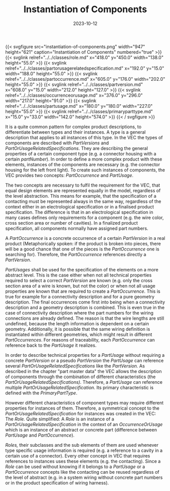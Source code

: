 ﻿---
title: Instantiation of Components
toc: false
type: specs
layout: diagram
date: "2023-10-12"
draft: false
specification: VEC
version: 2.1.0
documentType: "Recommendation"
elementType: Diagram
classes:
  - Role
  - PartOrUsageRelatedSpecification
  - PartOccurrence
  - PartVersion
  - OccurrenceOrUsage
  - PartUsage
  - PrimaryPartType
menu:
  VEC-2.1.0:    
    parent: instances-of-components
    identifier: instances-of-components/instantiation-of-components
    weight: 1007001 

# Prev/next pager order (if `docs_section_pager` enabled in `params.toml`)
weight: 1007001
---
{{< svgfigure src="instantiation-of-components.png" width="947" height="621" caption="Instantiation of Components" numbered="true" >}}
  {{< svglink relref="../../classes/role.md" x="418.0" y="450.0" width="138.0" height="55.0" >}}
  {{< svglink relref="../../classes/partorusagerelatedspecification.md" x="192.0" y="15.0" width="188.0" height="55.0" >}}
  {{< svglink relref="../../classes/partoccurrence.md" x="605.0" y="176.0" width="202.0" height="55.0" >}}
  {{< svglink relref="../../classes/partversion.md" x="608.0" y="15.0" width="212.0" height="127.0" >}}
  {{< svglink relref="../../classes/occurrenceorusage.md" x="376.0" y="296.0" width="217.0" height="91.0" >}}
  {{< svglink relref="../../classes/partusage.md" x="180.0" y="180.0" width="227.0" height="55.0" >}}
  {{< svglink relref="../../classes/primaryparttype.md" x="15.0" y="33.0" width="142.0" height="574.0" >}}
{{< / svgfigure >}}
<p> It is a quite common pattern for complex product descriptions, to differentiate between types and their instances. A&#160;type is a general description that applies to all instances of this type. In the VEC&#160;the types of components are described with <i>PartVersions</i> and <i>PartOrUsageRelatedSpecifications</i>. They are describing the general properties of a certain component type (e.g. a connector housing with a certain <i>partNumber</i>). In order to define a more complex product with these elements, instances of the components are necessary (e.g. the connector housing for the left front light). To create such instances of components, the VEC provides two concepts: <i>PartOccurrence</i> and <i>PartUsage</i>.      </p>      <p> The two concepts are necessary to fulfil the requirement for the VEC, that equal design elements are represented equally in the model, regardless of the level abstraction. This means for example, that the specification of a contacting must be represented always in the same way, regardless of the context either in an electrological specification or in a finalised product specification. The difference is that in an electrological specification in many cases defines only requirements for a component (e.g. the wire color, cross section area or number of cavities). In a finalized product specification, all components normally have assigned part numbers.      </p>      <p> A <i>PartOccurrence</i> is a concrete occurrence of a certain <i>PartVersion</i> in a real product (Metaphorically spoken: if the product is broken into pieces, there will be a good chance that one of the pieces is the <i>PartOccurrence </i>one is searching for). Therefore, the <i>PartOccurrence </i>references directly a <i>PartVersion</i>.      </p>      <p> <i>PartUsages</i> shall be used for the specification of the elements on a more abstract level. This is the case either when not all technical properties required to select a correct <i>PartVersion</i> are known (e.g. only the cross section area of a wire is known, but not the color) or when not all usage properties are known that are required to create a <i>PartOccurrence.</i> This is true for example for a connectivity description and for a pure geometry description. The final occurrences come first into being when a connectivity description and a geometry description is combined. This is even true in the case of connectivity description where the part numbers for the wiring connections are already defined. The reason is that the wire lengths are still undefined, because the length information is dependent on a certain geometry. Additionally, it is possible that the same wiring definition is instantiated within different geometries, which might result in different <i>PartOccurrences</i>. For reasons of traceability, each <i>PartOccurrence</i> can reference back to the <i>PartUsage</i> it realizes.      </p>      <p> In order to describe technical properties for a <i>PartUsage</i> without requiring a concrete <i>PartVersion </i>or a pseudo <i>PartVersion</i> the <i>PartUsage</i> can reference several <i>PartOrUsageRelatedSpecifications</i> like the <i>PartVersion.</i> As described in the chapter &quot;part master data&quot; the VEC allows the description of components through the combination of different characteristics (the <i>PartOrUsageRelatedSpecifications). </i>Therefore, a <i>PartUsage </i>can reference multiple <i>PartOrUsageRelatedSpecification</i>. Its primary characteristic is defined with the <i>PrimaryPartType</i>.      </p>      <p> However different characteristics of component types may require different properties for instances of them. Therefore, a symmetrical concept to the <i>PartOrUsageRelatedSpecification </i>for instances was created in the VEC: The <i>Role.</i> Quite simplified: A <i>Role </i>is an instance of a <i>PartOrUsageRelatedSpecification</i> in the context of an <i>OccurrenceOrUsage</i> which is an instance of an abstract or concrete part (difference between <i>PartUsage</i> and <i>PartOccurrence</i>).      </p>      <p> <i>Roles, </i>their subclasses and the sub elements of them are used whenever type specific usage information is required (e.g. a reference to a cavity in a certain use of a connector). Every other concept in VEC&#160;that requires references to instances uses these elements (e.g. the contacting). Since a <i>Role </i>can be used without knowing if it belongs to a <i>PartUsage</i> or a <i>PartOccurrence</i> concepts like the contacting can be reused regardless of the level of abstract (e.g. in a system wiring without concrete part numbers or in the product specification of wiring harness).      </p>